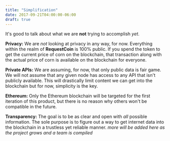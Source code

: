 ```yaml
---
title: "Simplification"
date: 2017-09-21T04:00:00-06:00
draft: true
---
```


It's good to talk about what we are **not** trying to accomplish *yet*.

**Privacy:** We are *not* looking at privacy in any way, for now. Everything within the realm of **RequestCoin** is 100% public. If you spend the token to get the current price of corn on the blockchain, that transaction along with the actual price of corn is available on the blockchain for everyone.

**Private APIs:** We are assuming, for now, that only public data is fair game. We will not assume that any given node has access to any API that isn't publicly available. This will drastically limit content we can get into the blockchain but for now, simplicity is the key.

**Ethereum:** Only the Ethereum blockchain will be targeted for the first iteration of this product, but there is no reason why others won't be compatible in the future.

**Transparency:** The goal is to be as clear and open with *all* possible information. The sole purpose is to figure out a way to get internet data into the blockchain in a trustless yet reliable manner. *more will be added here as the project grows and a team is compiled*
